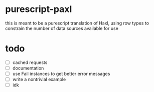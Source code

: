 # purescript-paxl

this is meant to be a purescript translation of Haxl, using row types to constrain the number of data sources available for use

# todo

- [ ] cached requests
- [ ] documentation
- [ ] use Fail instances to get better error messages
- [ ] write a nontrivial example
- [ ] idk

